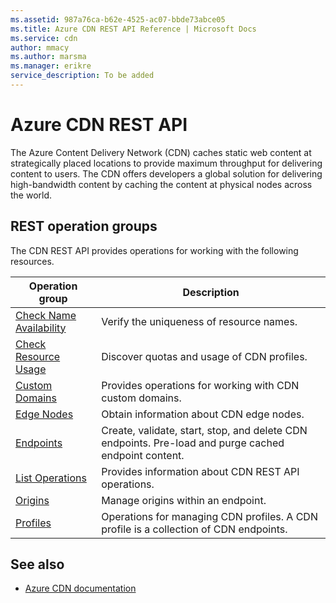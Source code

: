 ```yaml
---
ms.assetid: 987a76ca-b62e-4525-ac07-bbde73abce05
ms.title: Azure CDN REST API Reference | Microsoft Docs
ms.service: cdn
author: mmacy
ms.author: marsma
ms.manager: erikre
service_description: To be added
---
```


# Azure CDN REST API

The Azure Content Delivery Network (CDN) caches static web content at strategically placed locations to provide maximum throughput for delivering content to users. The CDN offers developers a global solution for delivering high-bandwidth content by caching the content at physical nodes across the world.

## REST operation groups

The CDN REST API provides operations for working with the following resources.

| Operation group               | Description |
|-------------------------------|-------------|
| [Check Name Availability](xref:management.azure.com.cdn.checknameavailability) | Verify the uniqueness of resource names. |
| [Check Resource Usage](xref:management.azure.com.cdn.listresourceusage) | Discover quotas and usage of CDN profiles. |
| [Custom Domains](xref:management.azure.com.cdn.customdomains) | Provides operations for working with CDN custom domains. |
| [Edge Nodes](xref:management.azure.com.cdn.edgenodes) | Obtain information about CDN edge nodes. |
| [Endpoints](xref:management.azure.com.cdn.endpoints) | Create, validate, start, stop, and delete CDN endpoints. Pre-load and purge cached endpoint content. |
| [List Operations](xref:management.azure.com.cdn.listoperations) | Provides information about CDN REST API operations. |
| [Origins](xref:management.azure.com.cdn.origins) | Manage origins within an endpoint. |
| [Profiles](xref:management.azure.com.cdn.profiles) | Operations for managing CDN profiles. A CDN profile is a collection of CDN endpoints. |

## See also

- [Azure CDN documentation](https://docs.microsoft.com/azure/cdn)
